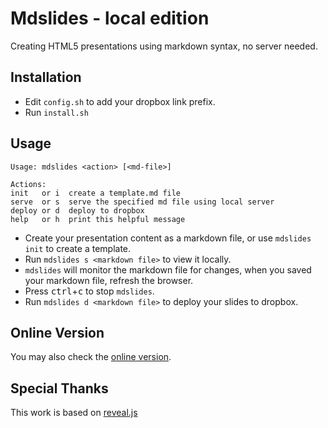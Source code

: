 # Mdslides - local edition

Creating HTML5 presentations using markdown syntax, no server needed.

## Installation
* Edit ``config.sh``  to add your dropbox link prefix.
* Run ``install.sh``


## Usage

```
Usage: mdslides <action> [<md-file>]
 
Actions:
init   or i  create a template.md file
serve  or s  serve the specified md file using local server
deploy or d  deploy to dropbox
help   or h  print this helpful message

```
* Create your presentation content as a markdown file, or use `mdslides init` to create a template.
* Run ``mdslides s <markdown file>`` to view it locally.
* ``mdslides`` will monitor the markdown file for changes, when you saved your markdown file, refresh the browser.
* Press <kbd>ctrl</kbd>+<kbd>c</kbd> to stop ``mdslides``.
* Run ``mdslides d <markdown file>`` to deploy your slides to dropbox.

## Online Version
You may also check the [online version](http://mdslides.herokuapp.com).

## Special Thanks
This work is based on [reveal.js](https://github.com/hakimel/reveal.js/)
